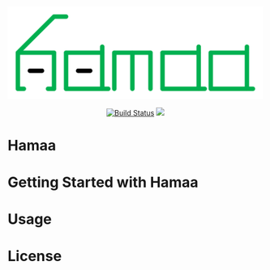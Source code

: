 ![hamaa-logo](docs/images/hamaa-logo.svg)

<p align="center">
	<a href="http://hamaa.readthedocs.io/zh_CN/latest/?badge=latest"><img src="https://readthedocs.org/projects/hamaa/badge/?version=latest" alt="Build Status"></a>
	<a href="https://travis-ci.org/monitor1379/hamaa"><img src="https://travis-ci.org/monitor1379/hamaa.svg?branch=master"></a>
</p>

# Hamaa


# Getting Started with Hamaa


# Usage 

# License